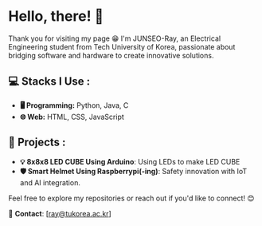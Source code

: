 # Hello, there! 👋

Thank you for visiting my page 😁
I'm JUNSEO-Ray, an Electrical Engineering student from Tech University of Korea, passionate about bridging software and hardware to create innovative solutions.

## 💻 Stacks I Use :
- **🖥️ Programming:** Python, Java, C
- **🌐 Web:** HTML, CSS, JavaScript

## 📂 Projects :
- **💡 8x8x8 LED CUBE Using Arduino**: Using LEDs to make LED CUBE
- **🛡️ Smart Helmet Using Raspberrypi(-ing)**: Safety innovation with IoT and AI integration.

Feel free to explore my repositories or reach out if you'd like to connect! 😊

📧 **Contact**: [ray@tukorea.ac.kr]

